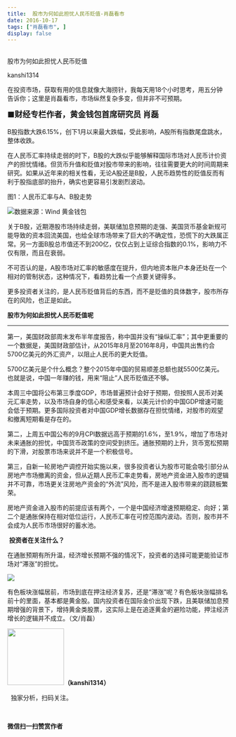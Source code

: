```yaml
---
title:  股市为何如此担忧人民币贬值-肖磊看市
date: 2016-10-17
tags: ["肖磊看市", ]
display: false
---
```



## 



股市为何如此担忧人民币贬值




kanshi1314




在投资市场，获取有用的信息就像大海捞针，我每天用18个小时思考，用五分钟告诉你；这里是肖磊看市，市场纵然复杂多变，但并非不可预期。


**<strong style="max-width: 100%; font-size: 18px; text-align: justify; line-height: 1.6; text-indent: 40px; box-sizing: border-box !important; word-wrap: break-word !important;">■财经专栏作者，黄金钱包首席研究员 肖磊**</strong>

**<strong style="max-width: 100%; font-size: 18px; text-align: justify; line-height: 1.6; text-indent: 40px; box-sizing: border-box !important; word-wrap: break-word !important;">**</strong>

B股指数大跌6.15%，创下1月以来最大跌幅，受此影响，A股所有指数尾盘跳水，整体收跌。



在人民币汇率持续走弱的时下，B股的大跌似乎能够解释国际市场对人民币计价资产的担忧情绪。但货币升值和贬值对股市带来的影响，往往需要更大的时间周期来研究。如果从近年来的相关性看，无论A股还是B股，人民币趋势性的贬值反而有利于股指底部的抬升，确实也更容易引发剧烈波动。



图1：人民币汇率与A、B股走势

<img data-s="300,640" data-type="jpeg" src="http://mmbiz.qpic.cn/mmbiz_jpg/rIYcHn0KrPQdjISCJ8THSJiaCg2Zbp7g4nYr48aBqqPpm39LQtKCqgrYf7bIXsMQpqeicdDoIToVFBic5Hwv5XYsQ/0?wx_fmt=jpeg" data-ratio="0.30997624703087884" data-w="842"/>数据来源：Wind 黄金钱包



关于B股，近期港股市场持续走弱，美联储加息预期的走强、美国货币基金新规可能导致的资本回流美国，也给全球市场带来了巨大的不确定性，恐慌下的大跌属正常。另一方面B股总市值还不到200亿，仅仅占到上证综合指数的0.1%，影响力不仅有限，而且在衰弱。



不可否认的是，A股市场对汇率的敏感度在提升，但内地资本账户本身还处在一个相对的管制状态，这种情况下，看趋势比看一个点要关键得多。



更多投资者关注的，是人民币贬值背后的东西，而不是贬值的具体数字，股市所存在的风险，也正是如此。



**股市为何如此担忧人民币贬值呢**

****

第一，美国财政部周末发布半年度报告，称中国并没有“操纵汇率”；其中更重要的一个数据是，美国财政部估计，从2015年8月至2016年8月，中国共出售约合5700亿美元的外汇资产，以阻止人民币的更大贬值。



5700亿美元是个什么概念？整个2015年中国的贸易顺差总额也就5500亿美元。也就是说，中国一年赚的钱，用来“阻止”人民币贬值还不够。



本周三中国将公布第三季度GDP，市场普遍预计会好于预期，但按照人民币对美元汇率走势，以及市场自身的信心和感受来看，以美元计价的中国GDP增速可能会低于预期。更多国际投资者对中国GDP增长数据存在担忧情绪，对股市的观望和撤离短期看是存在的。



第二，上周五中国公布的9月CPI数据远高于预期的1.6%，至1.9%，增加了市场对未来通胀的担忧，中国货币政策的空间受到挤压。通胀预期的上升，货币宽松预期的下滑，对股票市场来说并不是一个积极信号。



第三，自新一轮房地产调控开始实施以来，很多投资者认为股市可能会吸引部分从房地产市场撤离的资金，但从近期人民币汇率走势看，房地产资金进入股市的逻辑并不可靠，市场更关注房地产资金的“外流”风险，而不是进入股市带来的跷跷板繁荣。



房地产资金进入股市的前提应该有两个，一个是中国经济增速预期稳定、向好；第二个是通胀保持在相对低位运行，人民币汇率在可控范围内波动。否则，股市并不会成为人民币市场很好的蓄水池。



&nbsp;**投资者在关注什么？**



在通胀预期有所升温，经济增长预期不强的情况下，投资者的选择可能更能验证市场对“滞涨”的担忧。



<img data-s="300,640" data-type="jpeg" src="http://mmbiz.qpic.cn/mmbiz_jpg/rIYcHn0KrPQdjISCJ8THSJiaCg2Zbp7g4ZFChSfmF7Rp0NKakWXuiajZ2GuMfbHpL4KCUChDH7bEIKp9oIZIbtjA/0?wx_fmt=jpeg" data-ratio="0.43738977072310403" data-w="567"/>



有色板块涨幅居前，市场到底在押注经济复苏，还是“滞涨”呢？有色板块涨幅排名前十的里面，基本都是黄金股。国内投资者在国际金价出现下跌，且美联储加息预期增强的背景下，增持黄金类股票，这实际上是在追逐黄金的避险功能，押注经济增长的逻辑并不成立。（文/肖磊）





<img data-ratio="1" data-s="300,640" src="http://mmbiz.qpic.cn/mmbiz/rIYcHn0KrPQ4nqiakSpAnZPNSBYdTtpdCELmtbN8iasCKX0AXDKwVJIq1gWcaGVbdt83BgU9ibs9W4vKo34H3ZOBw/640?" data-type="png" data-w="129" style="box-sizing: border-box !important; word-wrap: break-word !important; visibility: visible !important; width: 129px !important;" width="129px">**（kanshi1314）**

 &nbsp; 独家分析，扫码关注。



&nbsp;




**微信扫一扫赞赏作者**